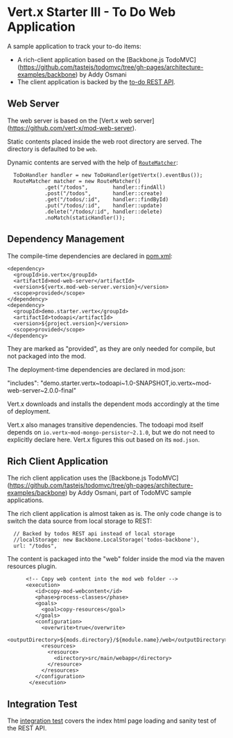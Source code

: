 # Vert.x Starter III - To Do Web Application 

A sample application to track your to-do items:

* A rich-client application based on the [Backbone.js TodoMVC] (https://github.com/tastejs/todomvc/tree/gh-pages/architecture-examples/backbone) by Addy Osmani
* The client application is backed by the [to-do REST API](https://github.com/relai/vertx-starters/tree/master/todoapi).


## Web Server

The web server is based on the [Vert.x web server] (https://github.com/vert-x/mod-web-server). 

Static contents placed inside the web root directory are served. The directory is defaulted to be `web`.

Dynamic contents are served with the help of [`RouteMatcher`](https://github.com/relai/vertx-starters/blob/master/todowebapp/src/main/java/demo/starter/vertx/todo/WebServer.java):

      ToDoHandler handler = new ToDoHandler(getVertx().eventBus());
      RouteMatcher matcher = new RouteMatcher()
                .get("/todos",        handler::findAll)
                .post("/todos",       handler::create)
                .get("/todos/:id",    handler::findById)
                .put("/todos/:id",    handler::update)
                .delete("/todos/:id", handler::delete)       
                .noMatch(staticHandler());

## Dependency Management

The compile-time dependencies are declared in [pom.xml](https://github.com/relai/vertx-starters/blob/master/todowebapp/pom.xml):

    <dependency>
      <groupId>io.vertx</groupId>
      <artifactId>mod-web-server</artifactId>
      <version>${vertx.mod-web-server.version}</version>
      <scope>provided</scope>
    </dependency>
    <dependency>
      <groupId>demo.starter.vertx</groupId>
      <artifactId>todoapi</artifactId>
      <version>${project.version}</version>
      <scope>provided</scope>
    </dependency>

They are marked as "provided", as they are only needed for compile, but not packaged into the mod.

The deployment-time dependencies are declared in mod.json:

  "includes": "demo.starter.vertx~todoapi~1.0-SNAPSHOT,io.vertx~mod-web-server~2.0.0-final"

Vert.x downloads and installs the dependent mods accordingly at the time of deployment. 

Vert.x also manages transitive dependencies. The todoapi mod itself depends on `io.vertx~mod-mongo-persistor~2.1.0`, but we do not need to explicitly declare here. Vert.x figures this out based on its `mod.json`.


## Rich Client Application

The rich client application uses the [Backbone.js TodoMVC] (https://github.com/tastejs/todomvc/tree/gh-pages/architecture-examples/backbone) by Addy Osmani, part of TodoMVC sample applications.

The rich client application is almost taken as is. The only code change is to switch the data source from local storage to REST:

      // Backed by todos REST api instead of local storage
      //localStorage: new Backbone.LocalStorage('todos-backbone'),             
      url: "/todos",

The content is packaged into the "web" folder inside the mod via the maven resources plugin.

          <!-- Copy web content into the mod web folder -->
          <execution>
             <id>copy-mod-webcontent</id>
             <phase>process-classes</phase>
             <goals>
               <goal>copy-resources</goal>
             </goals>
             <configuration>
               <overwrite>true</overwrite>
               <outputDirectory>${mods.directory}/${module.name}/web</outputDirectory>
               <resources>
                 <resource>                  
                   <directory>src/main/webapp</directory>
                 </resource>
               </resources>
             </configuration>
           </execution>

## Integration Test

The [integration test](https://github.com/relai/vertx-starters/blob/master/todowebapp/src/test/java/demo/starter/vertx/todo/integration/java/ToDoIntTest.java) covers the index html page loading and sanity test of the REST API.
